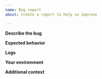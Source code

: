 ```yaml
---
name: Bug report
about: Create a report to help us improve

---
```


**Describe the bug**
<!-- A clear and concise description of what the bug is. -->

**Expected behavior**
<!-- A clear and concise description of what you expected to happen. -->

**Logs**
<!-- Create a [GIST](https://gist.github.com) which is a paste of your _full_ Liman logs, and link them here.
Do _NOT_ paste your full Liman logs here, as it will make this issue very long and hard to read! -->

**Your environment**
<!-- * version of liman
* version of docker
* which os and its version -->

**Additional context**
<!-- Add any other context about the problem here. -->
